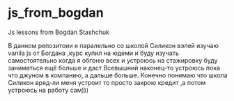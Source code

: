# js_from_bogdan
Js lessons from Bogdan Stashchuk

В данном репозитоии я паралельно со школой Силикон вэлей изучаю vanila js от Богдана ,курс купил на юдеми и буду изучать самостоятельно когда я обгоню всех и устроюсь на стажировку буду заниматься ещё больше и даст Всевышний наконец-то устроюсь пока что джуном в компанию, а дальше больше. Конечно понимаю что школа Силикон вряд-ли меня устроит то просто закрою кредит ,а потом устроюсь на работу сам)))
